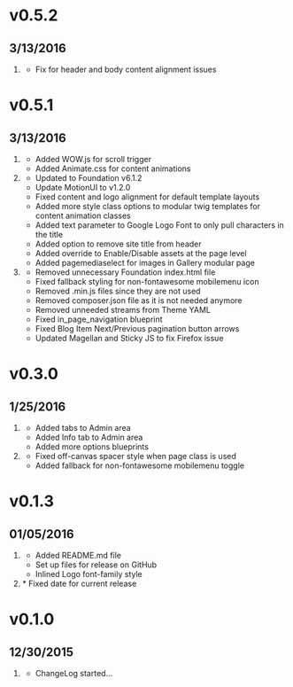 # v0.5.2
## 3/13/2016

1. [](#bugfix)
    * Fix for header and body content alignment issues

# v0.5.1
## 3/13/2016

1. [](#new)
    * Added WOW.js for scroll trigger
    * Added Animate.css for content animations
2. [](#improved)
    * Updated to Foundation v6.1.2
    * Update MotionUI to v1.2.0
    * Fixed content and logo alignment for default template layouts
    * Added more style class options to modular twig templates for content animation classes
    * Added text parameter to Google Logo Font to only pull characters in the title
    * Added option to remove site title from header
    * Added override to Enable/Disable assets at the page level
    * Added pagemediaselect for images in Gallery modular page
3. [](#bugfix)
    * Removed unnecessary Foundation index.html file
    * Fixed fallback styling for non-fontawesome mobilemenu icon
    * Removed .min.js files since they are not used
    * Removed composer.json file as it is not needed anymore
    * Removed unneeded streams from Theme YAML
    * Fixed in_page_navigation blueprint
    * Fixed Blog Item Next/Previous pagination button arrows
    * Updated Magellan and Sticky JS to fix Firefox issue

# v0.3.0
## 1/25/2016

1. [](#improved)
    * Added tabs to Admin area
    * Added Info tab to Admin area
    * Added more options blueprints
2. [](#bugfix)
    * Fixed off-canvas spacer style when page class is used
    * Added fallback for non-fontawesome mobilemenu toggle

# v0.1.3
## 01/05/2016

1. [](#improved)
    * Added README.md file
    * Set up files for release on GitHub
    * Inlined Logo font-family style
2. [](#bugfix)
		* Fixed date for current release

# v0.1.0
## 12/30/2015

1. [](#new)
    * ChangeLog started...
